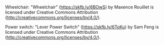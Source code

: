 
Wheelchair: "Wheelchair" (https://skfb.ly/6BOwS) by Maxence Rouillet is licensed under Creative Commons Attribution (http://creativecommons.org/licenses/by/4.0/).

Power switch: "Lever Power Switch" (https://skfb.ly/6ToKu) by Sam Feng is licensed under Creative Commons Attribution (http://creativecommons.org/licenses/by/4.0/).